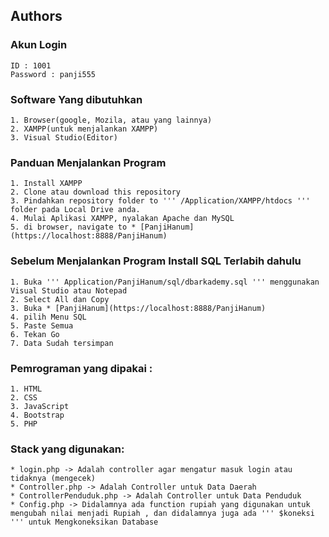   ## Authors



  ### Akun Login
  
    ID : 1001
    Password : panji555
  
  ### Software Yang dibutuhkan
    1. Browser(google, Mozila, atau yang lainnya)
    2. XAMPP(untuk menjalankan XAMPP)
    3. Visual Studio(Editor)

  ### Panduan Menjalankan Program

    1. Install XAMPP
    2. Clone atau download this repository
    3. Pindahkan repository folder to ''' /Application/XAMPP/htdocs ''' folder pada Local Drive anda.
    4. Mulai Aplikasi XAMPP, nyalakan Apache dan MySQL
    5. di browser, navigate to * [PanjiHanum](https://localhost:8888/PanjiHanum)
  
  ### Sebelum Menjalankan Program Install SQL Terlabih dahulu
    1. Buka ''' Application/PanjiHanum/sql/dbarkademy.sql ''' menggunakan Visual Studio atau Notepad
    2. Select All dan Copy 
    3. Buka * [PanjiHanum](https://localhost:8888/PanjiHanum)
    4. pilih Menu SQL
    5. Paste Semua
    6. Tekan Go
    7. Data Sudah tersimpan
  
  ### Pemrograman  yang dipakai :
    1. HTML
    2. CSS
    3. JavaScript
    4. Bootstrap
    5. PHP
 
  ### Stack yang digunakan:
    * login.php -> Adalah controller agar mengatur masuk login atau tidaknya (mengecek)
    * Controller.php -> Adalah Controller untuk Data Daerah
    * ControllerPenduduk.php -> Adalah Controller untuk Data Penduduk
    * Config.php -> Didalamnya ada function rupiah yang digunakan untuk mengubah nilai menjadi Rupiah , dan didalamnya juga ada ''' $koneksi ''' untuk Mengkoneksikan Database
